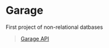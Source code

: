 # Garage
First project of non-relational datbases
> [Garage API](https://mif-nosql-assignments.s3.eu-central-1.amazonaws.com/2024/redis/redis-3.html)
